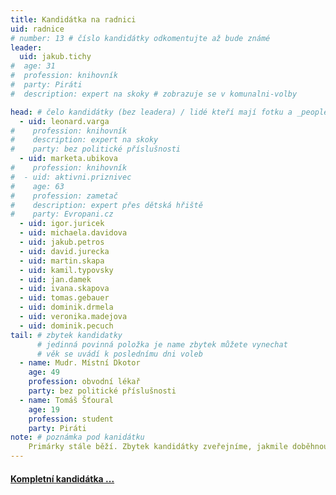 ```yaml
---
title: Kandidátka na radnici
uid: radnice
# number: 13 # číslo kandidátky odkomentujte až bude známé
leader:
  uid: jakub.tichy
#  age: 31
#  profession: knihovník
#  party: Piráti
#  description: expert na skoky # zobrazuje se v komunalni-volby

head: # čelo kandidátky (bez leadera) / lidé kteří mají fotku a _people/jmeno.md
  - uid: leonard.varga
#    profession: knihovník
#    description: expert na skoky
#    party: bez politické příslušnosti
  - uid: marketa.ubikova
#    profession: knihovník
#  - uid: aktivni.priznivec
#    age: 63
#    profession: zametač
#    description: expert přes dětská hřiště
#    party: Evropani.cz
  - uid: igor.juricek
  - uid: michaela.davidova
  - uid: jakub.petros
  - uid: david.jurecka
  - uid: martin.skapa
  - uid: kamil.typovsky
  - uid: jan.damek
  - uid: ivana.skapova
  - uid: tomas.gebauer
  - uid: dominik.drmela
  - uid: veronika.madejova
  - uid: dominik.pecuch
tail: # zbytek kandidatky
      # jedinná povinná položka je name zbytek můžete vynechat
      # věk se uvádí k poslednímu dni voleb
  - name: Mudr. Místní Dkotor
    age: 49
    profession: obvodní lékař
    party: bez politické příslušnosti
  - name: Tomáš Šťoural
    age: 19
    profession: student
    party: Piráti
note: # poznámka pod kanidátku
    Primárky stále běží. Zbytek kandidátky zveřejníme, jakmile doběhnou.
---
```

#### [Kompletní kandidátka ...](kandidatka/)

